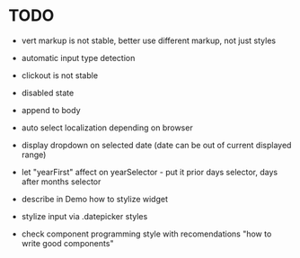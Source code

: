 # TODO
- vert markup is not stable, better use different markup, not just styles
- automatic input type detection
- clickout is not stable
- disabled state
- append to body

- auto select localization depending on browser
- display dropdown on selected date (date can be out of current displayed range)
- let "yearFirst" affect on yearSelector - put it prior days selector, days after months selector
- describe in Demo how to stylize widget
- stylize input via .datepicker styles
- check component programming style with recomendations "how to write good components"
